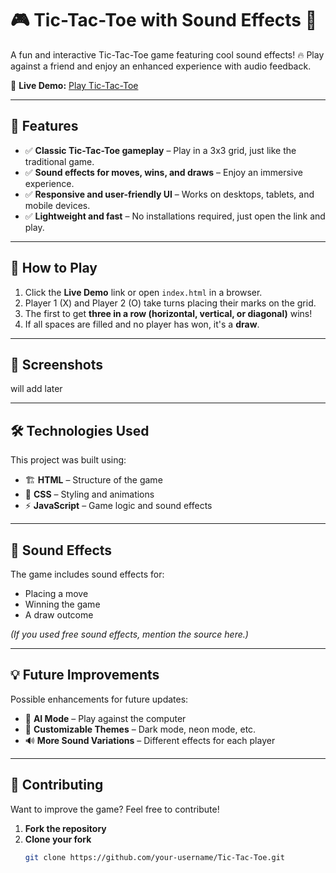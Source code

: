 # 🎮 Tic-Tac-Toe with Sound Effects 🎵  

A fun and interactive Tic-Tac-Toe game featuring cool sound effects! 🔥 Play against a friend and enjoy an enhanced experience with audio feedback.  

🔗 **Live Demo:** [Play Tic-Tac-Toe](https://theadarsh1m.github.io/Tic-Tac-Toe/)  

---

## 📝 Features  
- ✅ **Classic Tic-Tac-Toe gameplay** – Play in a 3x3 grid, just like the traditional game.  
- ✅ **Sound effects for moves, wins, and draws** – Enjoy an immersive experience.  
- ✅ **Responsive and user-friendly UI** – Works on desktops, tablets, and mobile devices.  
- ✅ **Lightweight and fast** – No installations required, just open the link and play.  

---

## 🚀 How to Play  
1. Click the **Live Demo** link or open `index.html` in a browser.  
2. Player 1 (X) and Player 2 (O) take turns placing their marks on the grid.  
3. The first to get **three in a row (horizontal, vertical, or diagonal)** wins!  
4. If all spaces are filled and no player has won, it's a **draw**.  

---

## 📸 Screenshots  
will add later

---

## 🛠 Technologies Used  
This project was built using:  
- 🏗 **HTML** – Structure of the game  
- 🎨 **CSS** – Styling and animations  
- ⚡ **JavaScript** – Game logic and sound effects  

---

## 🎵 Sound Effects  
The game includes sound effects for:  
- Placing a move  
- Winning the game  
- A draw outcome  

*(If you used free sound effects, mention the source here.)*  

---

## 💡 Future Improvements  
Possible enhancements for future updates:  
- 🤖 **AI Mode** – Play against the computer  
- 🎨 **Customizable Themes** – Dark mode, neon mode, etc.  
- 🔊 **More Sound Variations** – Different effects for each player  

---

## 📌 Contributing  
Want to improve the game? Feel free to contribute!  

1. **Fork the repository**  
2. **Clone your fork**  
   ```sh
   git clone https://github.com/your-username/Tic-Tac-Toe.git
